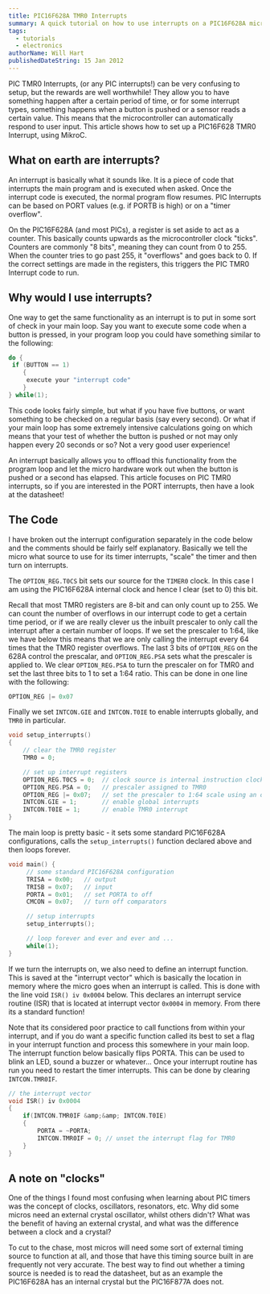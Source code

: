 ```yaml
---
title: PIC16F628A TMR0 Interrupts
summary: A quick tutorial on how to use interrupts on a PIC16F628A microcontroller
tags:
  - tutorials
  - electronics
authorName: Will Hart
publishedDateString: 15 Jan 2012
---
```


PIC TMR0 Interrupts, (or any PIC interrupts!) can be very confusing to setup,
but the rewards are well worthwhile! They allow you to have something happen
after a certain period of time, or for some interrupt types, something happens
when a button is pushed or a sensor reads a certain value. This means that the
microcontroller can automatically respond to user input. This article shows how
to set up a PIC16F628 TMR0 Interrupt, using MikroC.

## What on earth are interrupts?

An interrupt is basically what it sounds like. It is a piece of code that
interrupts the main program and is executed when asked. Once the interrupt code
is executed, the normal program flow resumes. PIC Interrupts can be based on
PORT values (e.g. if PORTB is high) or on a "timer overflow".

On the PIC16F628A (and most PICs), a register is set aside to act as a counter.
This basically counts upwards as the microcontroller clock "ticks". Counters are
commonly "8 bits", meaning they can count from 0 to 255. When the counter tries
to go past 255, it "overflows" and goes back to 0. If the correct settings are
made in the registers, this triggers the PIC TMR0 Interrupt code to run.

## Why would I use interrupts?

One way to get the same functionality as an interrupt is to put in some sort of
check in your main loop. Say you want to execute some code when a button is
pressed, in your program loop you could have something similar to the following:

```c
do {
 if (BUTTON == 1)
    {
     execute your "interrupt code"
    }
} while(1);
```

This code looks fairly simple, but what if you have five buttons, or want
something to be checked on a regular basis (say every second). Or what if your
main loop has some extremely intensive calculations going on which means that
your test of whether the button is pushed or not may only happen every 20
seconds or so? Not a very good user experience!

An interrupt basically allows you to offload this functionality from the program
loop and let the micro hardware work out when the button is pushed or a second
has elapsed. This article focuses on PIC TMR0 interrupts, so if you are
interested in the PORT interrupts, then have a look at the datasheet!

## The Code

I have broken out the interrupt configuration separately in the code below and
the comments should be fairly self explanatory. Basically we tell the micro what
source to use for its timer interrupts, "scale" the timer and then turn on
interrupts.

The `OPTION_REG.T0CS` bit sets our source for the `TIMER0` clock. In this case I
am using the PIC16F628A internal clock and hence I clear (set to 0) this bit.

Recall that most TMR0 registers are 8-bit and can only count up to 255. We can
count the number of overflows in our interrupt code to get a certain time
period, or if we are really clever us the inbuilt prescaler to only call the
interrupt after a certain number of loops. If we set the prescaler to 1:64, like
we have below this means that we are only calling the interrupt every 64 times
that the TMR0 register overflows. The last 3 bits of `OPTION_REG` on the 628A
control the prescalar, and `OPTION_REG.PSA` sets what the prescaler is applied
to. We clear `OPTION_REG.PSA` to turn the prescaler on for TMR0 and set the last
three bits to 1 to set a 1:64 ratio. This can be done in one line with the
following:

```c
OPTION_REG |= 0x07
```

Finally we set `INTCON.GIE` and `INTCON.T0IE` to enable interrupts globally, and
`TMR0` in particular.

```c
void setup_interrupts()
{
    // clear the TMR0 register
    TMR0 = 0;

    // set up interrupt registers
    OPTION_REG.T0CS = 0;  // clock source is internal instruction clock
    OPTION_REG.PSA = 0;   // prescaler assigned to TMR0
    OPTION_REG |= 0x07;   // set the prescaler to 1:64 scale using an or
    INTCON.GIE = 1;       // enable global interrupts
    INTCON.T0IE = 1;      // enable TMR0 interrupt
}
```

The main loop is pretty basic - it sets some standard PIC16F628A configurations,
calls the `setup_interrupts()` function declared above and then loops forever.

```c
void main() {
     // some standard PIC16F628A configuration
     TRISA = 0x00;   // output
     TRISB = 0x07;   // input
     PORTA = 0x01;   // set PORTA to off
     CMCON = 0x07;   // turn off comparators

     // setup interrupts
     setup_interrupts();

     // loop forever and ever and ever and ...
     while(1);
}
```

If we turn the interrupts on, we also need to define an interrupt function. This
is saved at the "interrupt vector" which is basically the location in memory
where the micro goes when an interrupt is called. This is done with the line
void `ISR() iv 0x0004` below. This declares an interrupt service routine (ISR)
that is located at interrupt vector `0x0004` in memory. From there its a
standard function!

Note that its considered poor practice to call functions from within your
interrupt, and if you do want a specific function called its best to set a flag
in your interrupt function and process this somewhere in your main loop. The
interrupt function below basically flips PORTA. This can be used to blink an
LED, sound a buzzer or whatever... Once your interrupt routine has run you need
to restart the timer interrupts. This can be done by clearing `INTCON.TMR0IF`.

```c
// the interrupt vector
void ISR() iv 0x0004
{
    if(INTCON.TMR0IF &amp;&amp; INTCON.T0IE)
    {
        PORTA = ~PORTA;
        INTCON.TMR0IF = 0; // unset the interrupt flag for TMR0
    }
}
```

## A note on "clocks"

One of the things I found most confusing when learning about PIC timers was the
concept of clocks, oscillators, resonators, etc. Why did some micros need an
external crystal oscillator, whilst others didn't? What was the benefit of
having an external crystal, and what was the difference between a clock and a
crystal?

To cut to the chase, most micros will need some sort of external timing source
to function at all, and those that have this timing source built in are
frequently not very accurate. The best way to find out whether a timing source
is needed is to read the datasheet, but as an example the PIC16F628A has an
internal crystal but the PIC16F877A does not.
